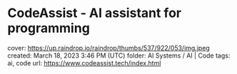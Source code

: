 # CodeAssist - AI assistant for programming

cover: https://up.raindrop.io/raindrop/thumbs/537/922/053/img.jpeg
created: March 18, 2023 3:46 PM (UTC)
folder: AI Systems / AI | Code
tags: ai, code
url: https://www.codeassist.tech/index.html